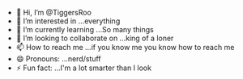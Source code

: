 - 👋 Hi, I’m @TiggersRoo
- 👀 I’m interested in ...everything
- 🌱 I’m currently learning ...So many things
- 💞️ I’m looking to collaborate on ...king of a loner
- 📫 How to reach me ...if you know me you know how to reach me
- 😄 Pronouns: ...nerd/stuff
- ⚡ Fun fact: ...I'm a lot smarter than I look

<!---
TiggersRoo/TiggersRoo is a ✨ special ✨ repository because its `README.md` (this file) appears on your GitHub profile.
You can click the Preview link to take a look at your changes.
--->
